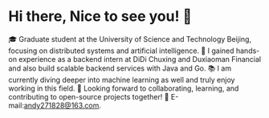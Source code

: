 # Hi there, Nice to see you! 👋
🎓 Graduate student at the University of Science and Technology Beijing, focusing on distributed systems and artificial intelligence.
💼 I gained hands-on experience as a backend intern at DiDi Chuxing and Duxiaoman Financial and also build scalable backend services with Java and Go.
📚 I am currently diving deeper into machine learning as well and truly enjoy working in this field.
🌟 Looking forward to collaborating, learning, and contributing to open-source projects together!
📧 E-mail:andy271828@163.com.
